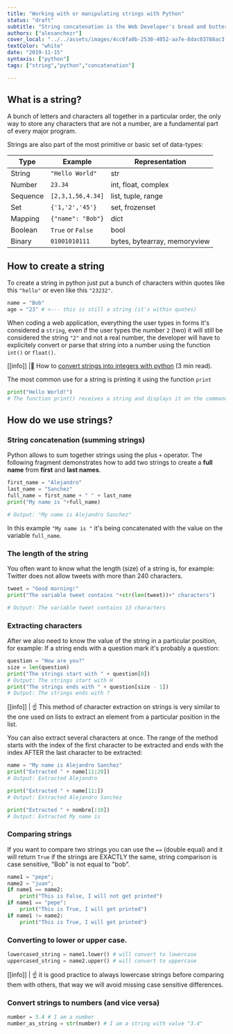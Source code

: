 ```yaml
---
title: "Working with or manipulating strings with Python"
status: "draft"
subtitle: "String concatenation is the Web Developer's bread and butter, our job is to concatenate strings to create HTML/CSS documents programmatically"
authors: ["alesanchezr"]
cover_local: "../../assets/images/4cc6fa0b-2530-4052-aa7e-8dac03788ac3.png"
textColor: "white"
date: "2019-11-15"
syntaxis: ["python"]
tags: ["string","python","concatenation"]

---
```


## What is a string?

A bunch of letters and characters all together in a particular order, the only way to store any characters that are not a number, are a fundamental part of every major program.

Strings are also part of the most primitive or basic set of data-types: 

| Type      | Example           | Representation                |
| ---       | ---               | ---                           |
| String    | `"Hello World"`   | str                           | just characters in a sequence                                 |
| Number    | `23.34`           | int, float, complex           | just numbers                                                  |
| Sequence  | `[2,3,1,56,4.34]` | list, tuple, range            | Iterable list of values with numerical indexes for positions  |
| Set       | `{'1,'2','45'}`   | set, frozenset                | Like Sequence but unordered and with duplicate elements       |
| Mapping   | `{"name": "Bob"}` | dict                          | Like Sequence but indexes are characters intead of incremental numbers |
| Boolean   | `True` or `False` | bool                          | just True or False |
| Binary    | `01001010111`     | bytes, bytearray, memoryview  | Ideal for low level operations                                |

## How to create a string

To create a string in python just put a bunch of characters within quotes like this `"hello"` or even like this `"23232"`.

```python
name = "Bob"
age = "23" # <--- this is still a string (it's within quotes)
```

When coding a web application, everything the user types in forms it's considered a `string`, even if the user types the number `2` (two) it will still be considered the string `"2"`  and not a real number, the developer will have to explicitely convert or parse that string into a number using the function `int()`  or `float()`.

[[info]]
|:link: How to [convert strings into integers with python](https://guide.freecodecamp.org/python/how-to-convert-strings-into-integers-in-python/) (3 min read).

The most common use for a string is printing it using the function `print`

```python
print("Hello World!")
# The function print() receives a string and displays it on the command line/terminal.
 ```

## How do we use strings?

### String concatenation (summing strings)

Python allows to sum together strings using the plus `+` operator. The following fragment demonstrates how to add two strings to create a **full name** from **first** and **last names**.

```python
first_name = "Alejandro"
last_name = "Sanchez"
full_name = first_name + " " + last_name
print("My name is "+full_name)

# Output: "My name is Alejandro Sanchez"
 ```

In this example `"My name is "` it's being concatenated with the value on the variable `full_name`.

### The length of the string

You often want to know what the length (size) of a string is, for example: Twitter does not allow tweets with more than 240 characters.

```python
tweet = "Good morning!"
print("The variable tweet contains "+str(len(tweet))+" characters")

# Output: The variable tweet contains 13 characters
```


### Extracting characters

After we also need to know the value of the string in a particular position, for example: If a string ends with a question mark it's probably a question:

```python
question = "How are you?"
size = len(question)
print("The strings start with " + question[0])
# Output: The strings start with H
print("The strings ends with " + question[size - 1])
# Output: The strings ends with ?

```

[[info]]
| :point_up: This method of character extraction on strings is very similar to the one used on lists to extract an element from a particular position in the list.   

You can also extract several characters at once. The range of the method starts with the index of the first character to be extracted and ends with the index AFTER the last character to be extracted:

```python
name = "My name is Alejandro Sanchez"
print("Extracted " + name[11:20])
# Output: Extracted Alejandro

print("Extracted " + name[11:])
# Output: Extracted Alejandro Sanchez

print("Extracted " + nombre[:10])
# Output: Extracted My name is 
```

### Comparing strings

If you want to compare two strings you can use the `==`  (double equal) and it will return `True`  if the strings are EXACTLY the same, string comparison is case sensitive, "Bob" is not equal to "bob".

```python
name1 = "pepe";
name2 = "juan";
if name1 == name2:
    print("This is False, I will not get printed")
if name1 == "pepe":
    print("This is True, I will get printed")
if name1 != name2:
    print("This is True, I will get printed")
```

### Converting to lower or upper case.

```python
lowercased_string = name1.lower() # will convert to lowercase
uppercased_string = name2.upper() # will convert to uppercase
```

[[info]]
| :point_up: it is good practice to always lowercase strings before comparing them with others, that way we will avoid missing case sensitive differences.

### Convert strings to numbers (and vice versa)

```python
number = 3.4 # I am a number
number_as_string = str(number) # I am a string with value "3.4"
```
